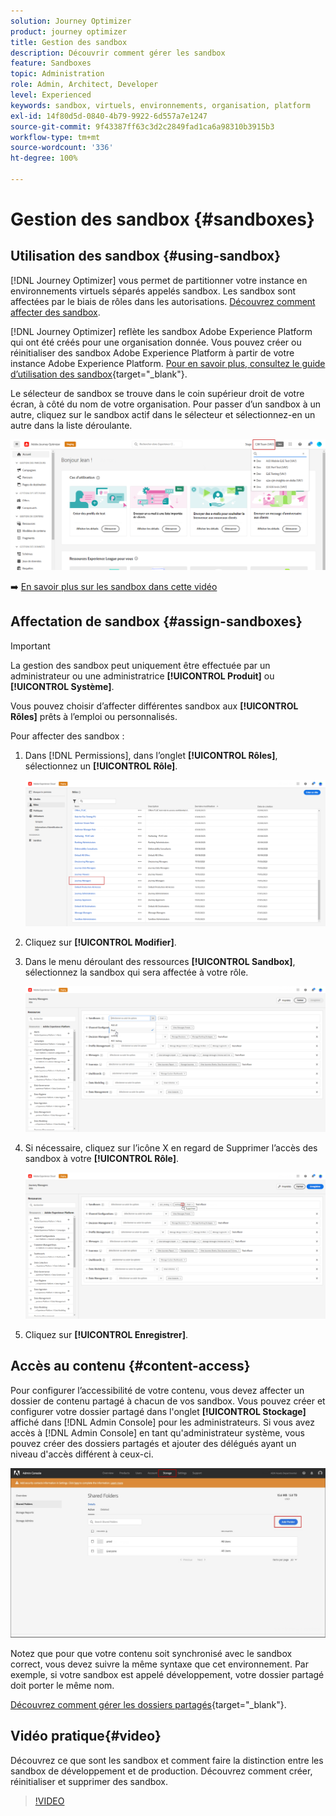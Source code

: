 ```yaml
---
solution: Journey Optimizer
product: journey optimizer
title: Gestion des sandbox
description: Découvrir comment gérer les sandbox
feature: Sandboxes
topic: Administration
role: Admin, Architect, Developer
level: Experienced
keywords: sandbox, virtuels, environnements, organisation, platform
exl-id: 14f80d5d-0840-4b79-9922-6d557a7e1247
source-git-commit: 9f43387ff63c3d2c2849fad1ca6a98310b3915b3
workflow-type: tm+mt
source-wordcount: '336'
ht-degree: 100%

---
```


# Gestion des sandbox {#sandboxes}

## Utilisation des sandbox {#using-sandbox}

[!DNL Journey Optimizer] vous permet de partitionner votre instance en environnements virtuels séparés appelés sandbox.
Les sandbox sont affectées par le biais de rôles dans les autorisations. [Découvrez comment affecter des sandbox](permissions.md#create-product-profile).

[!DNL Journey Optimizer] reflète les sandbox Adobe Experience Platform qui ont été créés pour une organisation donnée.
Vous pouvez créer ou réinitialiser des sandbox Adobe Experience Platform à partir de votre instance Adobe Experience Platform. [Pour en savoir plus, consultez le guide d’utilisation des sandbox](https://experienceleague.adobe.com/docs/experience-platform/sandbox/ui/user-guide.html?lang=fr){target="_blank"}.

Le sélecteur de sandbox se trouve dans le coin supérieur droit de votre écran, à côté du nom de votre organisation. Pour passer d’un sandbox à un autre, cliquez sur le sandbox actif dans le sélecteur et sélectionnez-en un autre dans la liste déroulante.

![](assets/sandbox_5.png)

➡️ [En savoir plus sur les sandbox dans cette vidéo](#video)

## Affectation de sandbox {#assign-sandboxes}

>[!IMPORTANT]
>
> La gestion des sandbox peut uniquement être effectuée par un administrateur ou une administratrice **[!UICONTROL Produit]** ou **[!UICONTROL Système]**.

Vous pouvez choisir d’affecter différentes sandbox aux **[!UICONTROL Rôles]** prêts à l’emploi ou personnalisés.

Pour affecter des sandbox :

1. Dans [!DNL Permissions], dans l’onglet **[!UICONTROL Rôles]**, sélectionnez un **[!UICONTROL Rôle]**.

   ![](assets/sandbox_1.png)

1. Cliquez sur **[!UICONTROL Modifier]**.

1. Dans le menu déroulant des ressources **[!UICONTROL Sandbox]**, sélectionnez la sandbox qui sera affectée à votre rôle.

   ![](assets/sandbox_3.png)

1. Si nécessaire, cliquez sur l’icône X en regard de Supprimer l’accès des sandbox à votre **[!UICONTROL Rôle]**.

   ![](assets/sandbox_4.png)

1. Cliquez sur **[!UICONTROL Enregistrer]**.

## Accès au contenu {#content-access}

Pour configurer l’accessibilité de votre contenu, vous devez affecter un dossier de contenu partagé à chacun de vos sandbox. Vous pouvez créer et configurer votre dossier partagé dans l&#39;onglet **[!UICONTROL Stockage]** affiché dans [!DNL Admin Console] pour les administrateurs. Si vous avez accès à [!DNL Admin Console] en tant qu&#39;administrateur système, vous pouvez créer des dossiers partagés et ajouter des délégués ayant un niveau d&#39;accès différent à ceux-ci.

![](assets/do-not-localize/content_access.png)

Notez que pour que votre contenu soit synchronisé avec le sandbox correct, vous devez suivre la même syntaxe que cet environnement. Par exemple, si votre sandbox est appelé développement, votre dossier partagé doit porter le même nom.

[Découvrez comment gérer les dossiers partagés](https://helpx.adobe.com/fr/enterprise/admin-guide.html/enterprise/using/manage-adobe-storage.ug.html){target="_blank"}.

## Vidéo pratique{#video}

Découvrez ce que sont les sandbox et comment faire la distinction entre les sandbox de développement et de production. Découvrez comment créer, réinitialiser et supprimer des sandbox.

>[!VIDEO](https://video.tv.adobe.com/v/334355?quality=12)
